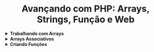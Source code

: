 <h1 align="center">Avançando com PHP: Arrays, Strings, Função e Web</h1>

<details>
  <summary><strong>Trabalhando com Arrays</strong></summary>
  <br/>
  <ul>
    <li><a href="https://github.com/lucasrmagalhaes/learning-php/blob/main/php-avancando/listas.php">Lista de Dados</a></li>
    <li><a href="https://github.com/lucasrmagalhaes/learning-php/blob/main/php-avancando/loop-lista.php">Loops em Listas</a></li>
</details>

<details>
  <summary><strong>Arrays Associativos</strong></summary>
  <br/>
  <ul>
    <li><a href="https://github.com/lucasrmagalhaes/learning-php/blob/main/php-avancando/contas-correntes.php">Várias Informações</a></li>
    <li><a href="https://github.com/lucasrmagalhaes/learning-php/blob/main/php-avancando/foreach.php">Foreach</a></li>
    <li><a href="https://github.com/lucasrmagalhaes/learning-php/blob/main/php-avancando/adicionando-dados.php">Adicionando Dados</a></li>
    <li><a href="https://github.com/lucasrmagalhaes/learning-php/blob/main/php-avancando/tipos-chaves.php">Tipos nas Chaves</a></li>
</details>

<details>
  <summary><strong>Criando Funções</strong></summary>
  <br/>
  <ul>
    <li><a href="#">#</a></li>
    <li><a href="#">#</a></li>
    <li><a href="#">#</a></li>
    <li><a href="#">#</a></li>
</details>